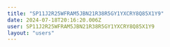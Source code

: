 ```yaml
---
title: "SP11J2R25WFRAM5JBN21R38R5GY1YXCRY8Q85X1Y9"
date: 2024-07-18T20:16:20.006Z
user: SP11J2R25WFRAM5JBN21R38R5GY1YXCRY8Q85X1Y9
layout: "users"
---
```

    